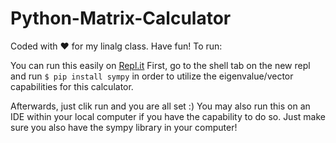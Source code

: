 # Python-Matrix-Calculator
Coded with ❤ for my linalg class. Have fun!
To run:

You can run this easily on [Repl.it](https://replit.com/@RedFlame2112/MatrixCalcRepl#matrix.py)
First, go to the shell tab on the new repl and run ```$ pip install sympy``` in order to utilize the eigenvalue/vector capabilities for this calculator.

Afterwards, just clik run and you are all set :)
You may also run this on an IDE within your local computer if you have the capability to do so. Just make sure you also have the sympy library in your computer!
